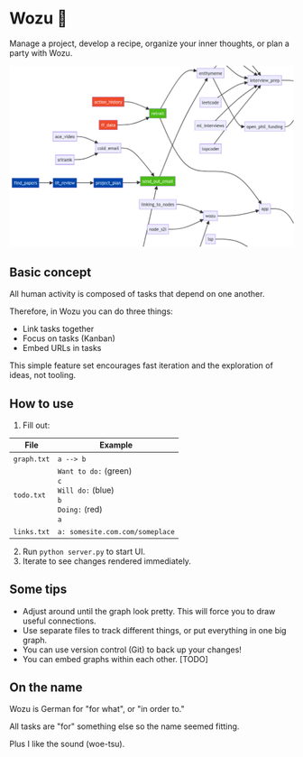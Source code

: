 # Wozu 🤔

Manage a project, develop a recipe, organize your inner thoughts, or plan a party with Wozu.

<img src="wozu.png" width="700">

## Basic concept

All human activity is composed of tasks that depend on one another.

Therefore, in Wozu you can do three things:

- Link tasks together
- Focus on tasks (Kanban)
- Embed URLs in tasks

This simple feature set encourages fast iteration and the exploration of ideas, not tooling.

## How to use

1. Fill out:
   
|File|Example|
|---|---|
|`graph.txt`|`a --> b`|
|`todo.txt`|`Want to do:` (green)<br>`c`<br>`Will do:` (blue)<br>`b`<br>`Doing:` (red)<br>`a`|
|`links.txt`|`a: somesite.com.com/someplace`|

2. Run `python server.py` to start UI.
3. Iterate to see changes rendered immediately.

## Some tips

- Adjust around until the graph look pretty. This will force you to draw useful connections.
- Use separate files to track different things, or put everything in one big graph.
- You can use version control (Git) to back up your changes!
- You can embed graphs within each other. [TODO]

## On the name

Wozu is German for "for what", or "in order to." 

All tasks are "for" something else so the name seemed fitting.

Plus I like the sound (woe-tsu).
